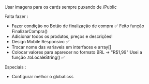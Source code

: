 Usar imagens para os cards sempre puxando de /Public

Falta fazer :

- Fazer condição no Botão de finalização de compra ✅ Feito função FinalizarCompra()
- Adicionar todos os produtos, preços e descrições!
- Design Mobile Responsivo ✅
- Trocar nome das variaveis em interfaces e array[]
- Colocar valores para aparecer no formato BRL -> "R$1,99" Usei a função .toLocaleString() ✅

Especiais :

- Configurar melhor o global.css
